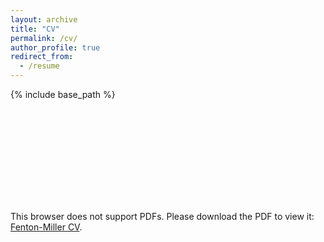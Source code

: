 ```yaml
---
layout: archive
title: "CV"
permalink: /cv/
author_profile: true
redirect_from:
  - /resume
---
```


{% include base_path %}

<object data="https://solomonfentonmiller.github.io/files/Fenton-Miller_CV_2018.pdf" type="application/pdf" width="750px" height="1500px">
    <embed src="https://solomonfentonmiller.github.io/files/Fenton-Miller_CV_2018.pdf" type="application/pdf">
        <p>This browser does not support PDFs. Please download the PDF to view it: <a href="https://solomonfentonmiller.github.io/files/Fenton-Miller_CV_2018.pdf">Fenton-Miller CV</a>.</p></embed>
</object>
